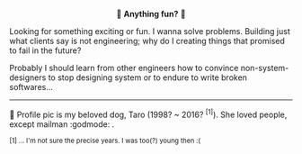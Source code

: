 <div align="center">

:dog: **Anything fun?** :dog:

</div>

Looking for something exciting or fun.
I wanna solve problems.
Building just what clients say is not engineering; why do I creating things that promised to fail in the future?

Probably I should learn from other engineers how to convince non-system-designers to stop designing system or to endure to write broken softwares...

<hr />

:dog: Profile pic is my beloved dog, Taro (1998? ~ 2016? <sup>[1]</sup>). She loved people, except mailman :godmode: .

<small>[1] ... I'm not sure the precise years. I was too(?) young then :(</small>
